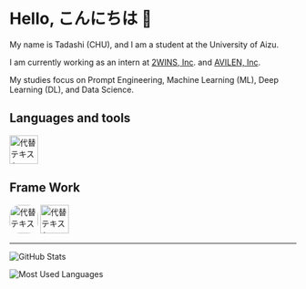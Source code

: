 # Hello, こんにちは 👋

My name is Tadashi (CHU), and I am a student at the University of Aizu.

I am currently working as an intern at [2WINS, Inc](https://www.2wins.ai). and [AVILEN, Inc](https://avilen.co.jp/).

My studies focus on Prompt Engineering, Machine Learning (ML), Deep Learning (DL), and Data Science.

## Languages and tools

<img src="https://skillicons.dev/icons?i=python,obsidian,github,git,notion,apple,windows,vscode&theme=dark" alt="代替テキスト" height="50">

## Frame Work

<img src="https://cdn.brandfetch.io/idzf7Sjo28/w/400/h/400/theme/dark/icon.jpeg?c=1dxbfHSJFAPEGdCLU4o5B" alt="代替テキスト" height="50" style="border-radius: 18px;"> <img src="https://skillicons.dev/icons?i=fastapi,pytorch,sklearn,opencv&theme=dark" alt="代替テキスト" height="50">

---

![GitHub Stats](https://github-readme-stats.vercel.app/api?username=chu1pc&theme=dark&show_icons=true)

![Most Used Languages](https://github-readme-stats.vercel.app/api/top-langs/?username=chu1pc&layout=compact&theme=dark&show_icons=true)
